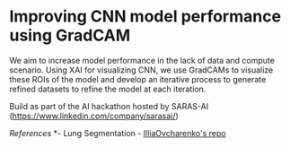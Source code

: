 # Improving CNN model performance using GradCAM

We aim to increase model performance in the lack of data and compute scenario. Using XAI for visualizing CNN, we use GradCAMs to visualize these ROIs of the model and develop an iterative process to generate refined datasets to refine the model at each iteration.  

Build as part of the AI hackathon hosted by SARAS-AI (https://www.linkedin.com/company/sarasai/)

*References*
*- Lung Segmentation - [IlliaOvcharenko's repo](https://github.com/IlliaOvcharenko/lung-segmentation/tree/master?tab=readme-ov-file)
